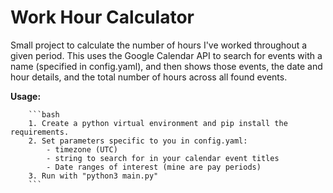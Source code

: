 # Work Hour Calculator

Small project to calculate the number of hours I've worked throughout a given period.
This uses the Google Calendar API to search for events with a name (specified in config.yaml),
and then shows those events, the date and hour details, and the total number of hours across
all found events. 

**Usage:**

        ```bash
        1. Create a python virtual environment and pip install the requirements. 
        2. Set parameters specific to you in config.yaml:
            - timezone (UTC)
            - string to search for in your calendar event titles
            - Date ranges of interest (mine are pay periods)
        3. Run with "python3 main.py"
        ```

